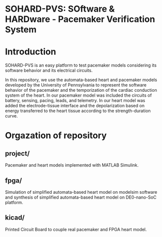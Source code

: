 # SOHARD-PVS: SOftware & HARDware - Pacemaker Verification System

# Introduction 

SOHARD-PVS is an easy platform to test pacemaker models considering its software behavior and its electrical circuits.

In this repository, we use the automata-based heart and pacemaker models developed by the University of Pennsylvania to represent the software behavior of the pacemaker and the temporization of the cardiac conduction system of the heart. In our pacemaker model was included the circuits of battery, sensing, pacing, leads, and telemetry. In our heart model was added the electrode-tissue interface and the depolarization based on energy transferred to the heart tissue according to the strength-duration curve. 

# Orgazation of repository 

## project/

Pacemaker and heart models implemented with MATLAB Simulink.

## fpga/

Simulation of simplified automata-based heart model on modelsim software and synthesis of simplified automata-based heart model on DE0-nano-SoC platform.

## kicad/

Printed Circuit Board to couple real pacemaker and FPGA heart model.
